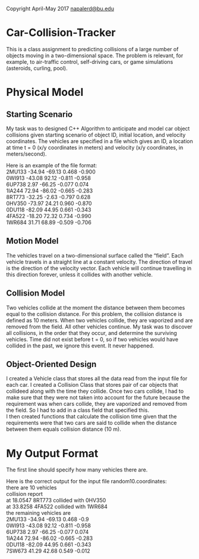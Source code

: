Copyright April-May 2017 napalerd@bu.edu
# Car-Collision-Tracker
This is a class assignment to predicting collisions of a large number of objects moving in a two-dimensional space.
The problem is relevant, for example, to air-traffic control, self-driving cars, or game simulations (asteroids, curling, pool).

# Physical Model
## Starting Scenario
My task was to designed C++ Algorithm to anticipate and model car object collisions given starting scenario of object ID, 
initial location, and velocity coordinates. The vehicles are specified in a file which gives an ID, a location at time t = 0
(x/y coordinates in meters) and velocity (x/y coordinates, in meters/second).

Here is an example of the file format:  
2MU133 -34.94 -69.13 0.468 -0.900  
0WI913 -43.08 92.12 -0.811 -0.958  
6UP738 2.97 -66.25 -0.077 0.074  
1IA244 72.94 -86.02 -0.665 -0.283  
8RT773 -32.25 -2.63 -0.797 0.628  
0HV350 -73.97 24.21 0.960 -0.870  
0DU118 -82.09 44.95 0.661 -0.343  
4FA522 -18.20 72.32 0.734 -0.990  
1WR684 31.71 68.89 -0.509 -0.706  

## Motion Model
The vehicles travel on a two-dimensional surface called the “field”. Each vehicle travels in a straight line at a constant velocity. The direction of travel is the direction of the velocity vector. Each vehicle will continue travelling in this direction forever, unless it collides with another vehicle.

## Collision Model
Two vehicles collide at the moment the distance between them becomes equal to the collision distance. For this problem, the collision distance is defined as 10 meters. When two vehicles collide, they are vaporized and are removed from the field. All other vehicles continue. My task was to discover all collisions, in the order that they occur, and determine the surviving vehicles. Time did not exist before t = 0, so if two vehicles would have collided in the past, we ignore this event. It never happened.

## Object-Oriented Design
I created a Vehicle class that stores all the data read from the input file for each car. I created a Collision Class that stores pair of car objects that collideed along with the time they collide. Once two cars collide, I had to make sure that they were not taken into account for the future because the requirement was when cars collide, they are vaporized and removed from the field. So I had to add in a class field that specified this.     
I then created functions that calculate the collision time given that the requirements were that two cars are said to collide when the distance between them equals collision distance (10 m).  

# My Output Format
The first line should specify how many vehicles there are.

Here is the correct output for the input file random10.coordinates:  
there are 10 vehicles  
collision report  
at 18.0547 8RT773 collided with 0HV350  
at 33.8258 4FA522 collided with 1WR684  
the remaining vehicles are  
2MU133 -34.94 -69.13 0.468 -0.9  
0WI913 -43.08 92.12 -0.811 -0.958  
6UP738 2.97 -66.25 -0.077 0.074  
1IA244 72.94 -86.02 -0.665 -0.283  
0DU118 -82.09 44.95 0.661 -0.343  
7SW673 41.29 42.68 0.549 -0.012  

